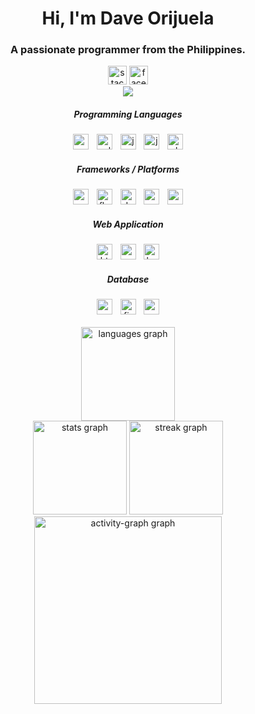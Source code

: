 <!-- Introduction -->
<h1 align="center">Hi, I'm Dave Orijuela</h1>
<h3 align="center">A passionate programmer from the Philippines.</h3>

<!-- Social Media Links -->
<div align="center">
    <img src="https://img.shields.io/static/v1?message=Stackoverflow&logo=stackoverflow&label=&color=FE7A16&logoColor=white&labelColor=&style=for-the-badge"
        height="30" alt="stackoverflow logo" />
    <img src="https://img.shields.io/static/v1?message=Facebook&logo=facebook&label=&color=1877F2&logoColor=white&labelColor=&style=for-the-badge"
        height="30" alt="facebook logo" />
</div>
<!-- Visitor Badge -->
<div align="center">
    <img
        src="https://visitor-badge.laobi.icu/badge?page_id=dacersensei.dacersensei&right_color=rebeccapurple&left_text=Visitors" />
</div>


<!-- First Row: Programming Languages and Framework / Platforms -->
<div align="center">
    <h5>Programming Languages</h5>
    <img src="https://skillicons.dev/icons?i=cs" height="25" alt="csharp logo" />
    <img width="5" />
    <img src="https://skillicons.dev/icons?i=cpp" height="25" alt="cplusplus logo" />
    <img width="5" />
    <img src="https://skillicons.dev/icons?i=js" height="25" alt="javascript logo" />
    <img width="5" />
    <img src="https://skillicons.dev/icons?i=java" height="25" alt="java logo" />
    <img width="5" />
    <img src="https://skillicons.dev/icons?i=php" height="25" alt="php logo" />
    <h5>Frameworks / Platforms</h5>
    <img src="https://cdn.simpleicons.org/android/3DDC84" height="25" alt="android logo" />
    <img width="5" />
    <img src="https://skillicons.dev/icons?i=flutter" height="25" alt="flutter logo" />
    <img width="5" />
    <img src="https://skillicons.dev/icons?i=dotnet" height="25" alt="dot-net logo" />
    <img width="5" />
    <img src="https://skillicons.dev/icons?i=arduino" height="25" alt="arduino logo" />
    <img width="5" />
    <img src="https://skillicons.dev/icons?i=androidstudio" height="25" alt="androidstudio logo" />
    <!-- Web application -->
    <h5>Web Application</h5>
    <img src="https://skillicons.dev/icons?i=html" height="25" alt="html5 logo" />
    <img width="5" />
    <img src="https://skillicons.dev/icons?i=css" height="25" alt="css3 logo" />
    <img width="5" />
    <img src="https://skillicons.dev/icons?i=bootstrap" height="25" alt="bootstrap logo" />
    <!-- Database -->
    <h5>Database</h5>
    <img src="https://skillicons.dev/icons?i=mysql" height="25" alt="mysql logo" />
    <img width="5" />
    <img src="https://skillicons.dev/icons?i=firebase" height="25" alt="firebase logo" />
    <img width="5" />
    <img src="https://skillicons.dev/icons?i=mongodb" height="25" alt="mongodb logo" />
</div>

<br clear="both" />
<!-- GitHub Stats -->
<div align="center">
    <img src="https://github-readme-stats.vercel.app/api/top-langs?username=dacersensei&locale=en&hide_title=false&layout=compact&card_width=320&langs_count=6&theme=github_dark&hide_border=false&border=2&border_color=1f6feb"
        height="150" alt="languages graph" />
    <br>
    <img src="https://github-readme-stats.vercel.app/api?username=dacersensei&hide_title=false&hide_rank=false&show_icons=true&include_all_commits=true&count_private=true&theme=github_dark&locale=en&hide_border=false&order=1&border_color=1f6feb"
        height="150" alt="stats graph" />
    <img src="https://streak-stats.demolab.com?user=dacersensei&amp;locale=en&amp;mode=monthly&amp;theme=github_dark&amp;hide_border=false&amp;border=2"
        height="150" alt="streak graph" />
</div>

<!-- Activity Graph -->
<div align="center">
    <img src="https://github-readme-activity-graph.vercel.app/graph?username=dacersensei&radius=12&theme=github-dark&area=true&border=2&hide_border=true"
        height="300" alt="activity-graph graph" />
</div>
